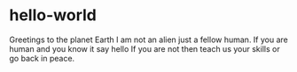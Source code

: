 # hello-world
Greetings to the planet Earth
I am not an alien just a fellow human.
If you are human and you know it say hello 
If you are not then teach us your skills or go back in peace.
